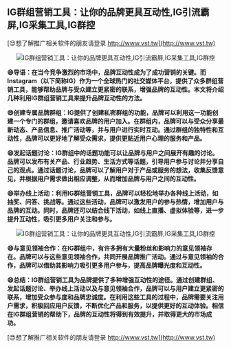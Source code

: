 ## **IG群组营销工具：让你的品牌更具互动性,IG引流霸屏,IG采集工具,IG群控**

[😍想了解推广相关软件的朋友请登录 http://www.vst.tw](http://www.vst.tw)

 <center><img src="https://vst.tw/MP4/tuiguang/png/2.png" alt="IG群组营销工具：让你的品牌更具互动性,IG引流霸屏,IG采集工具,IG群控"></center>

**😄导语：在当今竞争激烈的市场中，品牌互动性成为了成功营销的关键。而Instagram（以下简称IG）作为一个全球热门的社交媒体平台，提供了众多群组营销工具，能够帮助品牌与受众建立更紧密的联系，增强品牌的互动性。本文将介绍几种利用IG群组营销工具来提升品牌互动性的方法。**

**😄创建专属品牌群组：IG提供了创建私密群组的功能，品牌可以利用这一功能创建一个专门的群组，邀请喜欢品牌的用户加入。在群组内，品牌可以与受众分享最新动态、产品信息、推广活动等，并与用户进行实时互动。通过群组的独特性和互动性，品牌可以更好地了解受众需求，提供更贴近用户心理的服务和产品。**

**😄发起话题讨论：IG群组中的话题功能可以让品牌与用户之间展开有趣的讨论。品牌可以发布有关产品、行业趋势、生活方式等话题，引导用户参与讨论并分享自己的观点。通过话题讨论，品牌可以了解用户对于产品或服务的想法，收集反馈意见，并根据用户需求做出相应调整，从而增加品牌与用户之间的互动性。**

**😄举办线上活动：利用IG群组营销工具，品牌可以轻松地举办各种线上活动，如抽奖、问答、挑战等。通过这些活动，品牌可以激发用户的参与热情，增加用户与品牌的互动。同时，品牌还可以结合线下活动，如线上直播、虚拟体验等，进一步提升互动性，吸引更多用户关注和参与。**

 <center><img src="https://vst.tw/MP4/tuiguang/png/2.png" alt="IG群组营销工具：让你的品牌更具互动性,IG引流霸屏,IG采集工具,IG群控"></center>

**😄与意见领袖合作：在IG群组中，有许多拥有大量粉丝和影响力的意见领袖存在。品牌可以与这些意见领袖合作，共同开展品牌推广活动。通过与意见领袖的合作，品牌可以借助其影响力吸引更多用户参与，提高品牌曝光度和互动性。**

**😄总结：IG群组营销工具为品牌提供了多种增强互动性的途径。通过创建群组、发起话题讨论、举办线上活动以及与意见领袖合作，品牌可以与用户建立更紧密的联系，增加受众参与度和品牌忠诚度。在利用这些工具的过程中，品牌需要关注用户需求，积极回应用户反馈，不断优化产品和服务，以提供更好的互动体验。相信在IG群组营销的帮助下，品牌的互动性将得到有效提升，并取得更大的市场成功。**

[😍想了解推广相关软件的朋友请登录 http://www.vst.tw](http://www.vst.tw)



